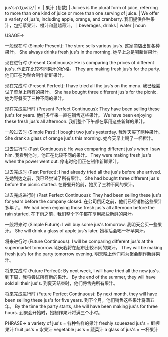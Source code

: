 jus's:/ˈdʒʌsɪz/ | n. | 果汁 (复数) | Juices is the plural form of juice, referring to more than one kind of juice or more than one serving of juice. |  We offer a variety of jus's, including apple, orange, and cranberry. 我们提供各种果汁，包括苹果汁、橙汁和蔓越莓汁。 |  beverages, drinks | water | noun

USAGE->

一般现在时 (Simple Present):
The store sells various jus's.  这家商店出售各种果汁。
She always drinks fresh jus's in the morning. 她早上总是喝新鲜果汁。

现在进行时 (Present Continuous):
He is comparing the prices of different jus's. 他正在比较不同果汁的价格。
They are making fresh jus's for the party.  他们正在为聚会制作新鲜果汁。

现在完成时 (Present Perfect):
I have tried all the jus's on the menu. 我已经尝试了菜单上所有的果汁。
She has bought three different jus's for the picnic. 她为野餐买了三种不同的果汁。

现在完成进行时 (Present Perfect Continuous):
They have been selling these jus's for years. 他们多年来一直在销售这些果汁。
We have been enjoying these fresh jus's all afternoon. 我们整个下午都在享用这些新鲜的果汁。

一般过去时 (Simple Past):
I bought two jus's yesterday. 我昨天买了两种果汁。
She drank a glass of orange jus's this morning. 她今天早上喝了一杯橙汁。

过去进行时 (Past Continuous):
He was comparing different jus's when I saw him. 我看到他时，他正在比较不同的果汁。
They were making fresh jus's when the power went out.  停电时他们正在制作新鲜果汁。

过去完成时 (Past Perfect):
I had already tried all the jus's before she arrived. 在她到达之前，我已经尝试了所有果汁。
She had bought three different jus's before the picnic started. 在野餐开始前，她买了三种不同的果汁。

过去完成进行时 (Past Perfect Continuous):
They had been selling these jus's for years before the company closed. 在公司倒闭之前，他们已经销售这些果汁多年了。
We had been enjoying those fresh jus's all afternoon before the rain started. 在下雨之前，我们整个下午都在享用那些新鲜的果汁。

一般将来时 (Simple Future):
I will buy some jus's tomorrow. 我明天会买一些果汁。
She will drink a glass of apple jus's later. 她稍后会喝一杯苹果汁。

将来进行时 (Future Continuous):
I will be comparing different jus's at the supermarket tomorrow. 明天我将在超市比较不同的果汁。
They will be making fresh jus's for the party tomorrow evening. 明天晚上他们将为聚会制作新鲜果汁。

将来完成时 (Future Perfect):
By next week, I will have tried all the new jus's. 到下周，我将尝试所有新的果汁。
By the end of the summer, they will have sold all their jus's. 到夏天结束时，他们将售完所有果汁。


将来完成进行时 (Future Perfect Continuous):
By next month, they will have been selling these jus's for five years. 到下个月，他们销售这些果汁将满五年。
By the time the party starts, she will have been making jus's for three hours. 到聚会开始时，她制作果汁将满三个小时。


PHRASE->
a variety of jus's = 各种各样的果汁
freshly squeezed jus's = 鲜榨果汁
fruit jus's = 水果汁
vegetable jus's = 蔬菜汁
a glass of jus's = 一杯果汁
